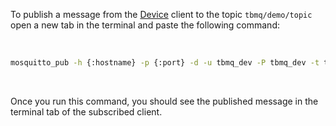 To publish a message from the <a target='_blank' href='https://thingsboard.io/docs/mqtt-broker/user-guide/mqtt-client-type/#device-client'>Device</a> 
client to the topic `tbmq/demo/topic` open a new tab in the terminal and paste the following command:

<br>

```bash
mosquitto_pub -h {:hostname} -p {:port} -d -u tbmq_dev -P tbmq_dev -t tbmq/demo/topic -m 'Hello World' -q 1 -V mqttv5{:copy-code}
```

<br>

Once you run this command, you should see the published message in the terminal tab of the subscribed client.
